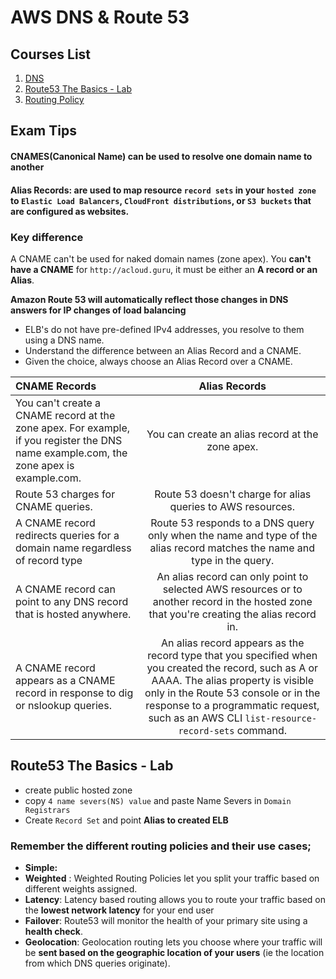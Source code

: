 # AWS DNS & Route 53

## Courses List

1. [DNS](1Dns_Intro.md)
2. [Route53 The Basics - Lab](2route53_lab.md)
3. [Routing Policy](3route53_routing_policy.md)

## Exam Tips 

#### CNAMES(Canonical Name) can be used to resolve one domain name to another
#### Alias Records: are used to map resource `record sets` in your `hosted zone` to `Elastic Load Balancers`, `CloudFront distributions`, or `S3 buckets` that are configured as websites.


### Key difference

A CNAME can't be used for naked domain names (zone apex). You **can't have a CNAME** for `http://acloud.guru`, it must be either an **A record or an Alias**.

**Amazon Route 53 will automatically reflect those changes in DNS answers for IP changes of load balancing**

* ELB's do not have pre-defined IPv4 addresses, you resolve to them using a DNS name. 
* Understand the difference between an Alias Record and a CNAME. 
* Given the choice, always choose an Alias Record over a CNAME. 

| CNAME Records | Alias Records   |
|:------------- |:---------------:|
| You can't create a CNAME record at the zone apex. For example, if you register the DNS name example.com, the zone apex is example.com.     | You can create an alias record at the zone apex. |        
| Route 53 charges for CNAME queries.      | Route 53 doesn't charge for alias queries to AWS resources.         |    
| A CNAME record redirects queries for a domain name regardless of record type | Route 53 responds to a DNS query only when the name and type of the alias record matches the name and type in the query.        |
| A CNAME record can point to any DNS record that is hosted anywhere.      | An alias record can only point to selected AWS resources or to another record in the hosted zone that you're creating the alias record in.        |    
| A CNAME record appears as a CNAME record in response to dig or nslookup queries. | An alias record appears as the record type that you specified when you created the record, such as A or AAAA. The alias property is visible only in the Route 53 console or in the response to a programmatic request, such as an AWS CLI `list-resource-record-sets` command.        |


## Route53 The Basics - Lab

* create public hosted zone
* copy `4 name severs(NS) value` and paste Name Severs in `Domain Registrars`
* Create `Record Set` and point **Alias to created ELB**

### Remember the different routing policies and their use cases;

* **Simple:** 
* **Weighted** : Weighted Routing Policies let you split your traffic based on different weights assigned.
* **Latency**: Latency based routing allows you to route your traffic based on the **lowest network latency** for your end user
* **Failover**: Route53 will monitor the health of your primary site using a **health check**.
* **Geolocation**: Geolocation routing lets you choose where your traffic will be **sent based on the geographic location of your users** (ie the location from which DNS queries originate). 



